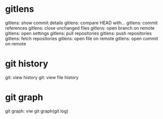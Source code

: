# gitlens
gitlens: show commit details
gitlens: compare HEAD with...
gitlens: commit references
gitlens: close unchanged files
gitlens: open branch on remote
gitlens: open settings
gitlens: pull repositories
gitlens: push repositories
gitlens: fetch repositories
gitlens: open file on remote
gitlens: open commit on remote
# git history
git: view history
git: view file history
# git graph
git graph: viw git graph(git log)


